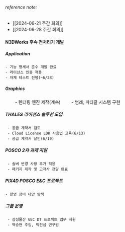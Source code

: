 ###### reference note: 
- [[2024-06-21 주간 회의]]
- [[2024-06-28 주간 회의]]

#### N3DWorks 후속 전처리기 개발
##### Application
	- 기능 명세서 준수 개발 완료
	- 라이선스 인증 적용 
	- 자체 테스트 진행(~6/28)
##### Graphics
        - 렌더링 엔진 제작(계속)
        - 범례, 파티클 시스템 구현 
        
 
##### THALES 라이선스 솔루션 도입
     - 공급 계약서 검토
     - Cloud License LDK 사용법 교육(6/13)
     - 공급 계약서 날인(6/19)

##### POSCO 2차 과제 지원
     - 솔버 변경 사항 추가 적용
     - 패키지 제작 및 고객사 전달 완료

##### PIX4D POSCO E&C 프로젝트
    - 촬영 장비 대안 탐색

##### 그룹 운영      
     - 삼성물산 GEC DT 프로젝트 업무 지원
     - 백승현 주임, 박진섭 연구원

